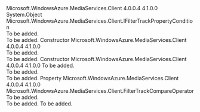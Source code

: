 <Type Name="FilterTrackPropertyBaseCondition" FullName="Microsoft.WindowsAzure.MediaServices.Client.FilterTrackPropertyBaseCondition">
  <TypeSignature Language="C#" Value="public abstract class FilterTrackPropertyBaseCondition : Microsoft.WindowsAzure.MediaServices.Client.IFilterTrackPropertyCondition" />
  <TypeSignature Language="ILAsm" Value=".class public auto ansi abstract beforefieldinit FilterTrackPropertyBaseCondition extends System.Object implements class Microsoft.WindowsAzure.MediaServices.Client.IFilterTrackPropertyCondition" />
  <TypeSignature Language="DocId" Value="T:Microsoft.WindowsAzure.MediaServices.Client.FilterTrackPropertyBaseCondition" />
  <TypeSignature Language="VB.NET" Value="Public MustInherit Class FilterTrackPropertyBaseCondition&#xA;Implements IFilterTrackPropertyCondition" />
  <TypeSignature Language="F#" Value="type FilterTrackPropertyBaseCondition = class&#xA;    interface IFilterTrackPropertyCondition" />
  <AssemblyInfo>
    <AssemblyName>Microsoft.WindowsAzure.MediaServices.Client</AssemblyName>
    <AssemblyVersion>4.0.0.4</AssemblyVersion>
    <AssemblyVersion>4.1.0.0</AssemblyVersion>
  </AssemblyInfo>
  <Base>
    <BaseTypeName>System.Object</BaseTypeName>
  </Base>
  <Interfaces>
    <Interface>
      <InterfaceName>Microsoft.WindowsAzure.MediaServices.Client.IFilterTrackPropertyCondition</InterfaceName>
    </Interface>
  </Interfaces>
  <Docs>
    <summary>To be added.</summary>
    <remarks>To be added.</remarks>
  </Docs>
  <Members>
    <Member MemberName=".ctor">
      <MemberSignature Language="C#" Value="protected FilterTrackPropertyBaseCondition ();" />
      <MemberSignature Language="ILAsm" Value=".method familyhidebysig specialname rtspecialname instance void .ctor() cil managed" />
      <MemberSignature Language="DocId" Value="M:Microsoft.WindowsAzure.MediaServices.Client.FilterTrackPropertyBaseCondition.#ctor" />
      <MemberSignature Language="VB.NET" Value="Protected Sub New ()" />
      <MemberType>Constructor</MemberType>
      <AssemblyInfo>
        <AssemblyName>Microsoft.WindowsAzure.MediaServices.Client</AssemblyName>
        <AssemblyVersion>4.0.0.4</AssemblyVersion>
        <AssemblyVersion>4.1.0.0</AssemblyVersion>
      </AssemblyInfo>
      <Parameters />
      <Docs>
        <summary>To be added.</summary>
        <remarks>To be added.</remarks>
      </Docs>
    </Member>
    <Member MemberName=".ctor">
      <MemberSignature Language="C#" Value="protected FilterTrackPropertyBaseCondition (Microsoft.WindowsAzure.MediaServices.Client.FilterTrackCompareOperator op);" />
      <MemberSignature Language="ILAsm" Value=".method familyhidebysig specialname rtspecialname instance void .ctor(valuetype Microsoft.WindowsAzure.MediaServices.Client.FilterTrackCompareOperator op) cil managed" />
      <MemberSignature Language="DocId" Value="M:Microsoft.WindowsAzure.MediaServices.Client.FilterTrackPropertyBaseCondition.#ctor(Microsoft.WindowsAzure.MediaServices.Client.FilterTrackCompareOperator)" />
      <MemberSignature Language="VB.NET" Value="Protected Sub New (op As FilterTrackCompareOperator)" />
      <MemberSignature Language="F#" Value="new Microsoft.WindowsAzure.MediaServices.Client.FilterTrackPropertyBaseCondition : Microsoft.WindowsAzure.MediaServices.Client.FilterTrackCompareOperator -&gt; Microsoft.WindowsAzure.MediaServices.Client.FilterTrackPropertyBaseCondition" Usage="new Microsoft.WindowsAzure.MediaServices.Client.FilterTrackPropertyBaseCondition op" />
      <MemberType>Constructor</MemberType>
      <AssemblyInfo>
        <AssemblyName>Microsoft.WindowsAzure.MediaServices.Client</AssemblyName>
        <AssemblyVersion>4.0.0.4</AssemblyVersion>
        <AssemblyVersion>4.1.0.0</AssemblyVersion>
      </AssemblyInfo>
      <Parameters>
        <Parameter Name="op" Type="Microsoft.WindowsAzure.MediaServices.Client.FilterTrackCompareOperator" />
      </Parameters>
      <Docs>
        <param name="op">To be added.</param>
        <summary>To be added.</summary>
        <remarks>To be added.</remarks>
      </Docs>
    </Member>
    <Member MemberName="Operator">
      <MemberSignature Language="C#" Value="public Microsoft.WindowsAzure.MediaServices.Client.FilterTrackCompareOperator Operator { get; }" />
      <MemberSignature Language="ILAsm" Value=".property instance valuetype Microsoft.WindowsAzure.MediaServices.Client.FilterTrackCompareOperator Operator" />
      <MemberSignature Language="DocId" Value="P:Microsoft.WindowsAzure.MediaServices.Client.FilterTrackPropertyBaseCondition.Operator" />
      <MemberSignature Language="VB.NET" Value="Public ReadOnly Property Operator As FilterTrackCompareOperator" />
      <MemberSignature Language="F#" Value="member this.Operator : Microsoft.WindowsAzure.MediaServices.Client.FilterTrackCompareOperator" Usage="Microsoft.WindowsAzure.MediaServices.Client.FilterTrackPropertyBaseCondition.Operator" />
      <MemberType>Property</MemberType>
      <AssemblyInfo>
        <AssemblyName>Microsoft.WindowsAzure.MediaServices.Client</AssemblyName>
        <AssemblyVersion>4.0.0.4</AssemblyVersion>
        <AssemblyVersion>4.1.0.0</AssemblyVersion>
      </AssemblyInfo>
      <ReturnValue>
        <ReturnType>Microsoft.WindowsAzure.MediaServices.Client.FilterTrackCompareOperator</ReturnType>
      </ReturnValue>
      <Docs>
        <summary>To be added.</summary>
        <value>To be added.</value>
        <remarks>To be added.</remarks>
      </Docs>
    </Member>
  </Members>
</Type>